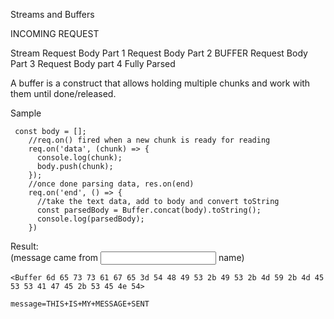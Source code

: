 Streams and Buffers

INCOMING REQUEST

  Stream
  Request Body Part 1
  Request Body Part 2
    BUFFER
    Request Body Part 3
    Request Body part 4
  Fully Parsed

A buffer is a construct that allows holding multiple chunks and work with them until done/released.

Sample

~~~
 const body = [];
    //req.on() fired when a new chunk is ready for reading
    req.on('data', (chunk) => {
      console.log(chunk);
      body.push(chunk);
    });
    //once done parsing data, res.on(end)
    req.on('end', () => {
      //take the text data, add to body and convert toString
      const parsedBody = Buffer.concat(body).toString();
      console.log(parsedBody);
    })
~~~

Result:  
(message came from <input> name)

~~~
<Buffer 6d 65 73 73 61 67 65 3d 54 48 49 53 2b 49 53 2b 4d 59 2b 4d 45 53 53 41 47 45 2b 53 45 4e 54>

message=THIS+IS+MY+MESSAGE+SENT
~~~